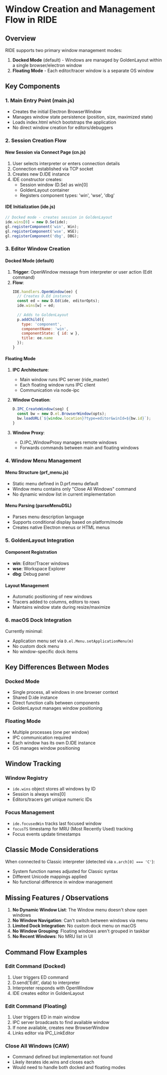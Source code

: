 # Window Creation and Management Flow in RIDE

## Overview

RIDE supports two primary window management modes:
1. **Docked Mode** (default) - Windows are managed by GoldenLayout within a single browser/electron window
2. **Floating Mode** - Each editor/tracer window is a separate OS window

## Key Components

### 1. Main Entry Point (main.js)
- Creates the initial Electron BrowserWindow
- Manages window state persistence (position, size, maximized state)
- Loads index.html which bootstraps the application
- No direct window creation for editors/debuggers

### 2. Session Creation Flow

#### New Session via Connect Page (cn.js)
1. User selects interpreter or enters connection details
2. Connection established via TCP socket
3. Creates new D.IDE instance
4. IDE constructor creates:
   - Session window (D.Se) as win[0]
   - GoldenLayout container
   - Registers component types: 'win', 'wse', 'dbg'

#### IDE Initialization (ide.js)
```javascript
// Docked mode - creates session in GoldenLayout
ide.wins[0] = new D.Se(ide);
gl.registerComponent('win', Win);
gl.registerComponent('wse', WSE);
gl.registerComponent('dbg', DBG);
```

### 3. Editor Window Creation

#### Docked Mode (default)
1. **Trigger**: OpenWindow message from interpreter or user action (Edit command)
2. **Flow**:
   ```javascript
   IDE.handlers.OpenWindow(ee) {
     // Creates D.Ed instance
     const ed = new D.Ed(ide, editorOpts);
     ide.wins[w] = ed;
     
     // Adds to GoldenLayout
     p.addChild({
       type: 'component',
       componentName: 'win',
       componentState: { id: w },
       title: ee.name
     });
   }
   ```

#### Floating Mode
1. **IPC Architecture**:
   - Main window runs IPC server (ride_master)
   - Each floating window runs IPC client
   - Communication via node-ipc

2. **Window Creation**:
   ```javascript
   D.IPC_CreateWindow(seq) {
     const bw = new D.el.BrowserWindow(opts);
     bw.loadURL(`${window.location}?type=editor&winId=${bw.id}`);
   }
   ```

3. **Window Proxy**:
   - D.IPC_WindowProxy manages remote windows
   - Forwards commands between main and floating windows

### 4. Window Menu Management

#### Menu Structure (prf_menu.js)
- Static menu defined in D.prf.menu default
- Window menu contains only "Close All Windows" command
- No dynamic window list in current implementation

#### Menu Parsing (parseMenuDSL)
- Parses menu description language
- Supports conditional display based on platform/mode
- Creates native Electron menus or HTML menus

### 5. GoldenLayout Integration

#### Component Registration
- **win**: Editor/Tracer windows
- **wse**: Workspace Explorer
- **dbg**: Debug panel

#### Layout Management
- Automatic positioning of new windows
- Tracers added to columns, editors to rows
- Maintains window state during resize/maximize

### 6. macOS Dock Integration

Currently minimal:
- Application menu set via `D.el.Menu.setApplicationMenu(m)`
- No custom dock menu
- No window-specific dock items

## Key Differences Between Modes

### Docked Mode
- Single process, all windows in one browser context
- Shared D.ide instance
- Direct function calls between components
- GoldenLayout manages window positioning

### Floating Mode
- Multiple processes (one per window)
- IPC communication required
- Each window has its own D.IDE instance
- OS manages window positioning

## Window Tracking

### Window Registry
- `ide.wins` object stores all windows by ID
- Session is always wins[0]
- Editors/tracers get unique numeric IDs

### Focus Management
- `ide.focusedWin` tracks last focused window
- `focusTS` timestamp for MRU (Most Recently Used) tracking
- Focus events update timestamps

## Classic Mode Considerations

When connected to Classic interpreter (detected via `x.arch[0] === 'C'`):
- System function names adjusted for Classic syntax
- Different Unicode mappings applied
- No functional difference in window management

## Missing Features / Observations

1. **No Dynamic Window List**: The Window menu doesn't show open windows
2. **No Window Navigation**: Can't switch between windows via menu
3. **Limited Dock Integration**: No custom dock menu on macOS
4. **No Window Grouping**: Floating windows aren't grouped in taskbar
5. **No Recent Windows**: No MRU list in UI

## Command Flow Examples

### Edit Command (Docked)
1. User triggers ED command
2. D.send('Edit', data) to interpreter
3. Interpreter responds with OpenWindow
4. IDE creates editor in GoldenLayout

### Edit Command (Floating)
1. User triggers ED in main window
2. IPC server broadcasts to find available window
3. If none available, creates new BrowserWindow
4. Links editor via IPC_LinkEditor

### Close All Windows (CAW)
- Command defined but implementation not found
- Likely iterates ide.wins and closes each
- Would need to handle both docked and floating modes